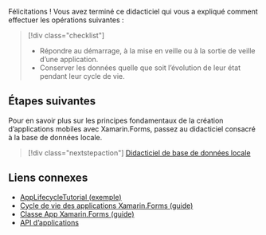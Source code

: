 Félicitations ! Vous avez terminé ce didacticiel qui vous a expliqué comment effectuer les opérations suivantes :

> [!div class="checklist"]
> - Répondre au démarrage, à la mise en veille ou à la sortie de veille d’une application.
> - Conserver les données quelle que soit l’évolution de leur état pendant leur cycle de vie.

## <a name="next-steps"></a>Étapes suivantes

Pour en savoir plus sur les principes fondamentaux de la création d’applications mobiles avec Xamarin.Forms, passez au didacticiel consacré à la base de données locale.

> [!div class="nextstepaction"]
> [Didacticiel de base de données locale](~/get-started/tutorials/local-database/index.yml)

## <a name="related-links"></a>Liens connexes

- [AppLifecycleTutorial (exemple)](https://developer.xamarin.com/samples/xamarin-forms/GetStarted/Tutorials/AppLifecycleTutorial)
- [Cycle de vie des applications Xamarin.Forms (guide)](~/xamarin-forms/app-fundamentals/app-lifecycle.md)
- [Classe App Xamarin.Forms (guide)](~/xamarin-forms/app-fundamentals/application-class.md)
- [API d’applications](xref:Xamarin.Forms.Application)
